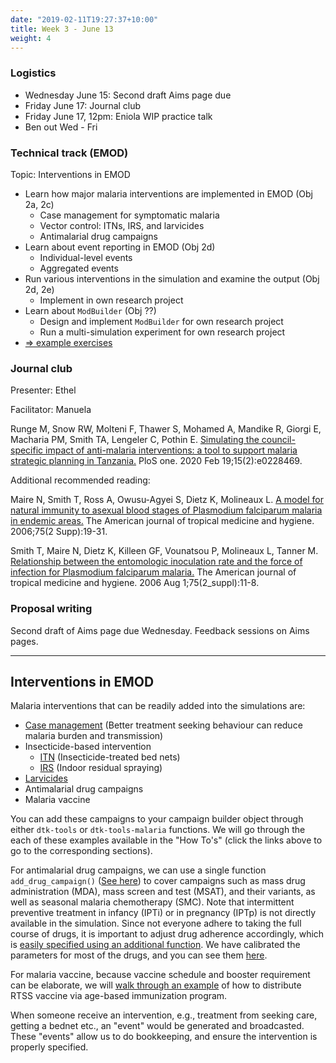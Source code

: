 ```yaml
---
date: "2019-02-11T19:27:37+10:00"
title: Week 3 - June 13
weight: 4
---
```


### Logistics

- Wednesday June 15: Second draft Aims page due
- Friday June 17: Journal club
- Friday June 17, 12pm: Eniola WIP practice talk
- Ben out Wed - Fri

### Technical track (EMOD)

Topic: Interventions in EMOD

- Learn how major malaria interventions are implemented in EMOD (Obj 2a, 2c)
    + Case management for symptomatic malaria
    + Vector control: ITNs, IRS, and larvicides
    + Antimalarial drug campaigns
- Learn about event reporting in EMOD (Obj 2d)
    + Individual-level events
    + Aggregated events
- Run various interventions in the simulation and examine the output (Obj 2d, 2e)
    + Implement in own research project
- Learn about `ModBuilder` (Obj ??)
    + Design and implement `ModBuilder` for own research project
    + Run a multi-simulation experiment for own research project
- [=> example exercises](https://github.com/numalariamodeling/faculty-enrich-2022-examples#week-3-interventions-in-emod-)

### Journal club

Presenter: Ethel

Facilitator: Manuela

Runge M, Snow RW, Molteni F, Thawer S, Mohamed A, Mandike R, Giorgi E, Macharia PM, Smith TA, Lengeler C, Pothin E. 
[Simulating the council-specific impact of anti-malaria interventions: a tool to support malaria strategic planning in 
Tanzania.](https://journals.plos.org/plosone/article?id=10.1371/journal.pone.0228469) PloS one. 2020 Feb 19;15(2):e0228469.

Additional recommended reading:

Maire N, Smith T, Ross A, Owusu-Agyei S, Dietz K, Molineaux L. [A model for natural immunity to asexual blood stages of Plasmodium falciparum malaria in endemic areas.](https://researchonline.lshtm.ac.uk/id/eprint/1319763/) The American journal of tropical medicine and hygiene. 2006;75(2 Supp):19-31.

Smith T, Maire N, Dietz K, Killeen GF, Vounatsou P, Molineaux L, Tanner M. [Relationship between the entomologic inoculation rate and the force of infection for Plasmodium falciparum malaria.](https://core.ac.uk/download/pdf/11306892.pdf) The American journal of tropical medicine and hygiene. 2006 Aug 1;75(2_suppl):11-8.

### Proposal writing

Second draft of Aims page due Wednesday. Feedback sessions on Aims pages.

---

## Interventions in EMOD

Malaria interventions that can be readily added into the simulations are:
- [Case management](/modules/emod-how-to/emod-how-to/#add-case-management) (Better treatment seeking behaviour can reduce malaria burden and transmission)
- Insecticide-based intervention
    + [ITN](/modules/emod-how-to/emod-how-to/#add-itn) (Insecticide-treated bed nets)
    + [IRS](/modules/emod-how-to/emod-how-to/#add-irs) (Indoor residual spraying)
- [Larvicides](/modules/emod-how-to/emod-how-to/#add-larvicides)
- Antimalarial drug campaigns
- Malaria vaccine

You can add these campaigns to your campaign builder object through either `dtk-tools` or `dtk-tools-malaria` functions. We will go through the each of these examples available in the "How To's" (click the links above to go to the corresponding sections).

For antimalarial drug campaigns, we can use a single function `add_drug_campaign()` ([See here](/modules/emod-how-to/emod-how-to/#add-drug-campaigns)) to cover campaigns such as mass drug administration (MDA), mass screen and test (MSAT), and their variants, as well as seasonal malaria chemotherapy (SMC). Note that intermittent preventive treatment in infancy (IPTi) or in pregnancy (IPTp) is not directly available in the simulation. Since not everyone adhere to taking the full course of drugs, it is important to adjust drug adherence accordingly, which is [easily specified using an additional function](/modules/emod-how-to/emod-how-to/#change-drug-adherence). We have calibrated the parameters for most of the drugs, and you can see them [here](https://github.com/InstituteforDiseaseModeling/dtk-tools-malaria/blob/master/malaria/interventions/malaria_drugs.py).

For malaria vaccine, because vaccine schedule and booster requirement can be elaborate, we will [walk through an example](/modules/emod-how-to/emod-how-to/#add-vaccine) of how to distribute RTSS vaccine via age-based immunization program.

When someone receive an intervention, e.g., treatment from seeking care, getting a bednet etc., an "event" would be generated and broadcasted. These "events" allow us to do bookkeeping, and ensure the intervention is properly specified.